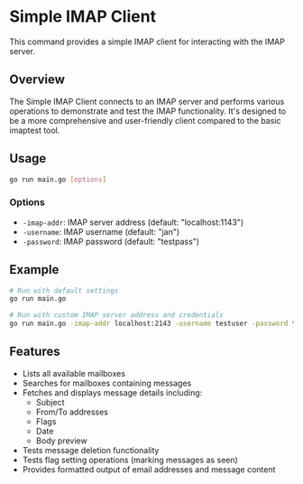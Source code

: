 # Simple IMAP Client

This command provides a simple IMAP client for interacting with the IMAP server.

## Overview

The Simple IMAP Client connects to an IMAP server and performs various operations to demonstrate and test the IMAP functionality. It's designed to be a more comprehensive and user-friendly client compared to the basic imaptest tool.

## Usage

```bash
go run main.go [options]
```

### Options

- `-imap-addr`: IMAP server address (default: "localhost:1143")
- `-username`: IMAP username (default: "jan")
- `-password`: IMAP password (default: "testpass")

## Example

```bash
# Run with default settings
go run main.go

# Run with custom IMAP server address and credentials
go run main.go -imap-addr localhost:2143 -username testuser -password testpass
```

## Features

- Lists all available mailboxes
- Searches for mailboxes containing messages
- Fetches and displays message details including:
  - Subject
  - From/To addresses
  - Flags
  - Date
  - Body preview
- Tests message deletion functionality
- Tests flag setting operations (marking messages as seen)
- Provides formatted output of email addresses and message content
